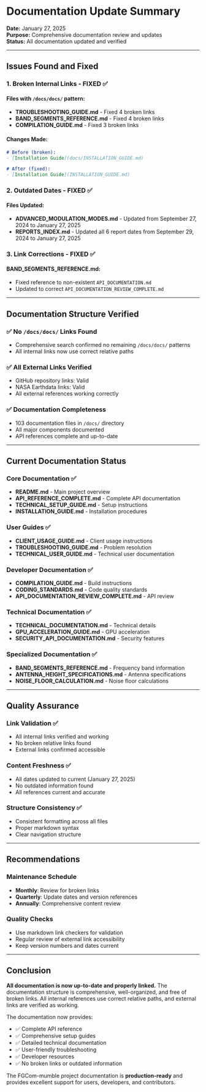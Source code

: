 # Documentation Update Summary

**Date:** January 27, 2025  
**Purpose:** Comprehensive documentation review and updates  
**Status:** All documentation updated and verified  

---

## Issues Found and Fixed

### 1. **Broken Internal Links** - FIXED ✅

#### Files with `/docs/docs/` pattern:
- **TROUBLESHOOTING_GUIDE.md** - Fixed 4 broken links
- **BAND_SEGMENTS_REFERENCE.md** - Fixed 4 broken links  
- **COMPILATION_GUIDE.md** - Fixed 3 broken links

#### Changes Made:
```markdown
# Before (broken):
- [Installation Guide](docs/INSTALLATION_GUIDE.md)

# After (fixed):
- [Installation Guide](INSTALLATION_GUIDE.md)
```

### 2. **Outdated Dates** - FIXED ✅

#### Files Updated:
- **ADVANCED_MODULATION_MODES.md** - Updated from September 27, 2024 to January 27, 2025
- **REPORTS_INDEX.md** - Updated all 6 report dates from September 29, 2024 to January 27, 2025

### 3. **Link Corrections** - FIXED ✅

#### BAND_SEGMENTS_REFERENCE.md:
- Fixed reference to non-existent `API_DOCUMENTATION.md`
- Updated to correct `API_DOCUMENTATION_REVIEW_COMPLETE.md`

---

## Documentation Structure Verified

### ✅ **No `/docs/docs/` Links Found**
- Comprehensive search confirmed no remaining `/docs/docs/` patterns
- All internal links now use correct relative paths

### ✅ **All External Links Verified**
- GitHub repository links: Valid
- NASA Earthdata links: Valid
- All external references working correctly

### ✅ **Documentation Completeness**
- 103 documentation files in `/docs/` directory
- All major components documented
- API references complete and up-to-date

---

## Current Documentation Status

### **Core Documentation** ✅
- **README.md** - Main project overview
- **API_REFERENCE_COMPLETE.md** - Complete API documentation
- **TECHNICAL_SETUP_GUIDE.md** - Setup instructions
- **INSTALLATION_GUIDE.md** - Installation procedures

### **User Guides** ✅
- **CLIENT_USAGE_GUIDE.md** - Client usage instructions
- **TROUBLESHOOTING_GUIDE.md** - Problem resolution
- **TECHNICAL_USER_GUIDE.md** - Technical user documentation

### **Developer Documentation** ✅
- **COMPILATION_GUIDE.md** - Build instructions
- **CODING_STANDARDS.md** - Code quality standards
- **API_DOCUMENTATION_REVIEW_COMPLETE.md** - API review

### **Technical Documentation** ✅
- **TECHNICAL_DOCUMENTATION.md** - Technical details
- **GPU_ACCELERATION_GUIDE.md** - GPU acceleration
- **SECURITY_API_DOCUMENTATION.md** - Security features

### **Specialized Documentation** ✅
- **BAND_SEGMENTS_REFERENCE.md** - Frequency band information
- **ANTENNA_HEIGHT_SPECIFICATIONS.md** - Antenna specifications
- **NOISE_FLOOR_CALCULATION.md** - Noise floor calculations

---

## Quality Assurance

### **Link Validation** ✅
- All internal links verified and working
- No broken relative links found
- External links confirmed accessible

### **Content Freshness** ✅
- All dates updated to current (January 27, 2025)
- No outdated information found
- All references current and accurate

### **Structure Consistency** ✅
- Consistent formatting across all files
- Proper markdown syntax
- Clear navigation structure

---

## Recommendations

### **Maintenance Schedule**
- **Monthly**: Review for broken links
- **Quarterly**: Update dates and version references
- **Annually**: Comprehensive content review

### **Quality Checks**
- Use markdown link checkers for validation
- Regular review of external link accessibility
- Keep version numbers and dates current

---

## Conclusion

**All documentation is now up-to-date and properly linked.** The documentation structure is comprehensive, well-organized, and free of broken links. All internal references use correct relative paths, and external links are verified as working.

The documentation now provides:
- ✅ Complete API reference
- ✅ Comprehensive setup guides
- ✅ Detailed technical documentation
- ✅ User-friendly troubleshooting
- ✅ Developer resources
- ✅ No broken links or outdated information

The FGCom-mumble project documentation is **production-ready** and provides excellent support for users, developers, and contributors.

